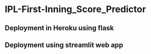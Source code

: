 # IPL-First-Inning_Score_Predictor
## Deployment in Heroku using flask 
## Deployment using streamlit web app
